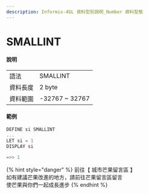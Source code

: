 ```yaml
---
description: Informix-4GL 資料型別說明_Number 資料型態
---
```


# SMALLINT

#### 說明

|  |  |
| :--- | :--- |
| 語法 | SMALLINT |
| 資料長度 | 2 byte |
| 資料範圍 | -32767 ~ 32767 |

#### 範例

```objectivec
DEFINE si SMALLINT
...
LET si = 1
DISPLAY si

=>> 1
```

{% hint style="danger" %}
前往【 城市芒果留言區 】  
如有建議芒果改進的地方，請前往芒果留言區留言  
使芒果與你們一起成長進步
{% endhint %}

